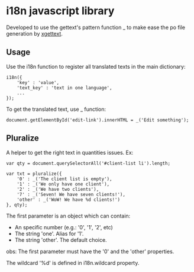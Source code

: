 i18n javascript library
=======================

Developed to use the gettext's pattern function _ to make ease the po file generation by [xgettext](http://www.linuxcommand.org/man_pages/xgettext1.html).


Usage
-----

Use the i18n function to register all translated texts in the main dictionary: 
  
    i18n({
        'key' : 'value',
        'text_key' : 'text in one language',
        ...
    });


To get the translated text, use _ function:

    document.getElementById('edit-link').innerHTML = _('Edit something');

Pluralize
---------

A helper to get the right text in quantities issues. Ex:

	var qty = document.querySelectorAll('#client-list li').length;

    var txt = pluralize({
    	'0' : _('The client list is empty'),
    	'1' : _('We only have one client'),
    	'2' : _('We have two clients'),
    	'7' : _('Seven! We have seven clients!'),
    	'other' : _('WoW! We have %d clients!')
    }, qty);


The first parameter is an object which can contain:

* An specific number (e.g.: '0', '1', '2', etc)
* The string 'one'. Alias for '1'.
* The string 'other'. The default choice.

obs: The first parameter must have the '0' and the 'other' properties.

The wildcard '%d' is defined in i18n.wildcard property.